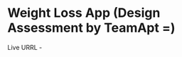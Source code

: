 # Weight Loss App (Design Assessment by TeamApt =)

Live URRL - [](https://weight-loss-app-five.vercel.app/)
